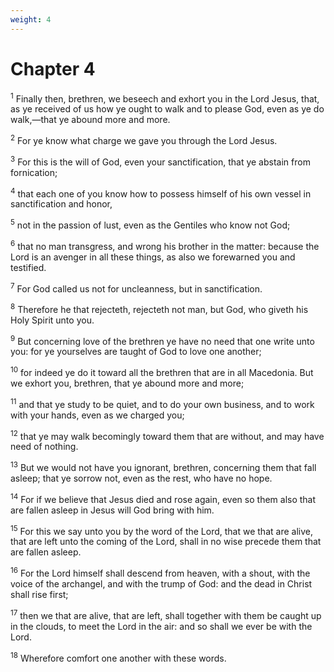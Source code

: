 ```yaml
---
weight: 4
---
```


# Chapter 4

<sup>1</sup> Finally then, brethren, we beseech and exhort you in the Lord Jesus, that, as ye received of us how ye ought to walk and to please God, even as ye do walk,—that ye abound more and more. 

<sup>2</sup> For ye know what charge we gave you through the Lord Jesus. 

<sup>3</sup> For this is the will of God, even your sanctification, that ye abstain from fornication; 

<sup>4</sup> that each one of you know how to possess himself of his own vessel in sanctification and honor, 

<sup>5</sup> not in the passion of lust, even as the Gentiles who know not God; 

<sup>6</sup> that no man transgress, and wrong his brother in the matter: because the Lord is an avenger in all these things, as also we forewarned you and testified. 

<sup>7</sup> For God called us not for uncleanness, but in sanctification. 

<sup>8</sup> Therefore he that rejecteth, rejecteth not man, but God, who giveth his Holy Spirit unto you. 

<sup>9</sup> But concerning love of the brethren ye have no need that one write unto you: for ye yourselves are taught of God to love one another; 

<sup>10</sup> for indeed ye do it toward all the brethren that are in all Macedonia. But we exhort you, brethren, that ye abound more and more; 

<sup>11</sup> and that ye study to be quiet, and to do your own business, and to work with your hands, even as we charged you; 

<sup>12</sup> that ye may walk becomingly toward them that are without, and may have need of nothing. 

<sup>13</sup> But we would not have you ignorant, brethren, concerning them that fall asleep; that ye sorrow not, even as the rest, who have no hope. 

<sup>14</sup> For if we believe that Jesus died and rose again, even so them also that are fallen asleep in Jesus will God bring with him. 

<sup>15</sup> For this we say unto you by the word of the Lord, that we that are alive, that are left unto the coming of the Lord, shall in no wise precede them that are fallen asleep. 

<sup>16</sup> For the Lord himself shall descend from heaven, with a shout, with the voice of the archangel, and with the trump of God: and the dead in Christ shall rise first; 

<sup>17</sup> then we that are alive, that are left, shall together with them be caught up in the clouds, to meet the Lord in the air: and so shall we ever be with the Lord. 

<sup>18</sup> Wherefore comfort one another with these words. 


